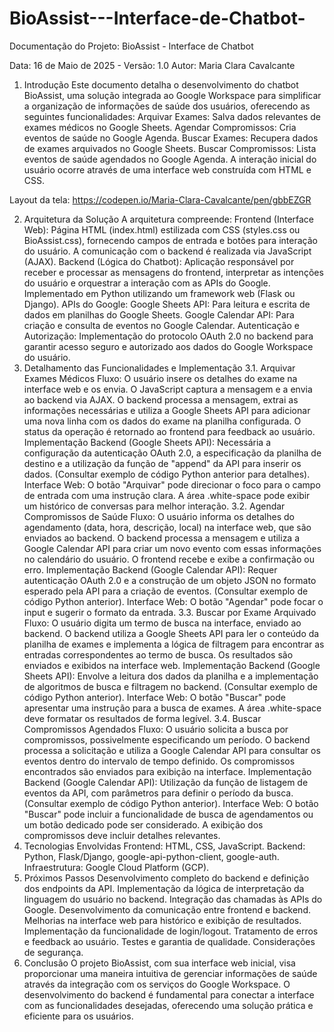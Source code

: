 # BioAssist---Interface-de-Chatbot-
Documentação do Projeto: 
BioAssist - Interface de Chatbot

Data: 16 de Maio de 2025 - Versão: 1.0
Autor: Maria Clara Cavalcante


1. Introdução
Este documento detalha o desenvolvimento do chatbot BioAssist, uma solução integrada ao Google Workspace para simplificar a organização de informações de saúde dos usuários, oferecendo as seguintes funcionalidades:
Arquivar Exames: Salva dados relevantes de exames médicos no Google Sheets.
Agendar Compromissos: Cria eventos de saúde no Google Agenda.
Buscar Exames: Recupera dados de exames arquivados no Google Sheets.
Buscar Compromissos: Lista eventos de saúde agendados no Google Agenda.
A interação inicial do usuário ocorre através de uma interface web construída com HTML e CSS.

Layout da tela:
https://codepen.io/Maria-Clara-Cavalcante/pen/gbbEZGR


2. Arquitetura da Solução
A arquitetura compreende:
Frontend (Interface Web): Página HTML (index.html) estilizada com CSS (styles.css ou BioAssist.css), fornecendo campos de entrada e botões para interação do usuário. A comunicação com o backend é realizada via JavaScript (AJAX).
Backend (Lógica do Chatbot): Aplicação responsável por receber e processar as mensagens do frontend, interpretar as intenções do usuário e orquestrar a interação com as APIs do Google. Implementado em Python utilizando um framework web (Flask ou Django).
APIs do Google:
Google Sheets API: Para leitura e escrita de dados em planilhas do Google Sheets.
Google Calendar API: Para criação e consulta de eventos no Google Calendar.
Autenticação e Autorização: Implementação do protocolo OAuth 2.0 no backend para garantir acesso seguro e autorizado aos dados do Google Workspace do usuário.
3. Detalhamento das Funcionalidades e Implementação
3.1. Arquivar Exames Médicos
Fluxo: O usuário insere os detalhes do exame na interface web e os envia. O JavaScript captura a mensagem e a envia ao backend via AJAX. O backend processa a mensagem, extrai as informações necessárias e utiliza a Google Sheets API para adicionar uma nova linha com os dados do exame na planilha configurada. O status da operação é retornado ao frontend para feedback ao usuário.
Implementação Backend (Google Sheets API): Necessária a configuração da autenticação OAuth 2.0, a especificação da planilha de destino e a utilização da função de "append" da API para inserir os dados. (Consultar exemplo de código Python anterior para detalhes).
Interface Web: O botão "Arquivar" pode direcionar o foco para o campo de entrada com uma instrução clara. A área .white-space pode exibir um histórico de conversas para melhor interação.
3.2. Agendar Compromissos de Saúde
Fluxo: O usuário informa os detalhes do agendamento (data, hora, descrição, local) na interface web, que são enviados ao backend. O backend processa a mensagem e utiliza a Google Calendar API para criar um novo evento com essas informações no calendário do usuário. O frontend recebe e exibe a confirmação ou erro.
Implementação Backend (Google Calendar API): Requer autenticação OAuth 2.0 e a construção de um objeto JSON no formato esperado pela API para a criação de eventos. (Consultar exemplo de código Python anterior).
Interface Web: O botão "Agendar" pode focar o input e sugerir o formato da entrada.
3.3. Buscar por Exame Arquivado
Fluxo: O usuário digita um termo de busca na interface, enviado ao backend. O backend utiliza a Google Sheets API para ler o conteúdo da planilha de exames e implementa a lógica de filtragem para encontrar as entradas correspondentes ao termo de busca. Os resultados são enviados e exibidos na interface web.
Implementação Backend (Google Sheets API): Envolve a leitura dos dados da planilha e a implementação de algoritmos de busca e filtragem no backend. (Consultar exemplo de código Python anterior).
Interface Web: O botão "Buscar" pode apresentar uma instrução para a busca de exames. A área .white-space deve formatar os resultados de forma legível.
3.4. Buscar Compromissos Agendados
Fluxo: O usuário solicita a busca por compromissos, possivelmente especificando um período. O backend processa a solicitação e utiliza a Google Calendar API para consultar os eventos dentro do intervalo de tempo definido. Os compromissos encontrados são enviados para exibição na interface.
Implementação Backend (Google Calendar API): Utilização da função de listagem de eventos da API, com parâmetros para definir o período da busca. (Consultar exemplo de código Python anterior).
Interface Web: O botão "Buscar" pode incluir a funcionalidade de busca de agendamentos ou um botão dedicado pode ser considerado. A exibição dos compromissos deve incluir detalhes relevantes.
4. Tecnologias Envolvidas
Frontend: HTML, CSS, JavaScript.
Backend: Python, Flask/Django, google-api-python-client, google-auth.
Infraestrutura: Google Cloud Platform (GCP).
5. Próximos Passos
Desenvolvimento completo do backend e definição dos endpoints da API.
Implementação da lógica de interpretação da linguagem do usuário no backend.
Integração das chamadas às APIs do Google.
Desenvolvimento da comunicação entre frontend e backend.
Melhorias na interface web para histórico e exibição de resultados.
Implementação da funcionalidade de login/logout.
Tratamento de erros e feedback ao usuário.
Testes e garantia de qualidade.
Considerações de segurança.
6. Conclusão
O projeto BioAssist, com sua interface web inicial, visa proporcionar uma maneira intuitiva de gerenciar informações de saúde através da integração com os serviços do Google Workspace. O desenvolvimento do backend é fundamental para conectar a interface com as funcionalidades desejadas, oferecendo uma solução prática e eficiente para os usuários.


